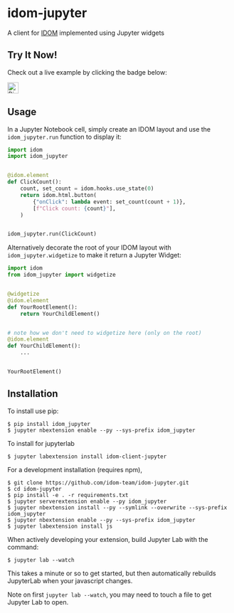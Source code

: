 # idom-jupyter

A client for [IDOM](https://github.com/idom-team/idom) implemented using Jupyter widgets

## Try It Now!

Check out a live example by clicking the badge below:

<a href="https://mybinder.org/v2/gh/idom-team/idom-jupyter/main?filepath=notebooks%2Fintroduction.ipynb">
    <img alt="Binder" height="25px" src="https://mybinder.org/badge_logo.svg" />
</a>

## Usage

In a Jupyter Notebook cell, simply create an IDOM layout and use the `idom_jupyter.run`
function to display it:

```python
import idom
import idom_jupyter


@idom.element
def ClickCount():
    count, set_count = idom.hooks.use_state(0)
    return idom.html.button(
        {"onClick": lambda event: set_count(count + 1)},
        [f"Click count: {count}"],
    )


idom_jupyter.run(ClickCount)
```

Alternatively decorate the root of your IDOM layout with `idom_jupyter.widgetize` to
make it return a Jupyter Widget:


```python
import idom
from idom_jupyter import widgetize


@widgetize
@idom.element
def YourRootElement():
    return YourChildElement()


# note how we don't need to widgetize here (only on the root)
@idom.element
def YourChildElement():
    ...


YourRootElement()
```


## Installation

To install use pip:

    $ pip install idom_jupyter
    $ jupyter nbextension enable --py --sys-prefix idom_jupyter

To install for jupyterlab

    $ jupyter labextension install idom-client-jupyter

For a development installation (requires npm),

    $ git clone https://github.com/idom-team/idom-jupyter.git
    $ cd idom-jupyter
    $ pip install -e . -r requirements.txt
    $ jupyter serverextension enable --py idom_jupyter
    $ jupyter nbextension install --py --symlink --overwrite --sys-prefix idom_jupyter
    $ jupyter nbextension enable --py --sys-prefix idom_jupyter
    $ jupyter labextension install js

When actively developing your extension, build Jupyter Lab with the command:

    $ jupyter lab --watch

This takes a minute or so to get started, but then automatically rebuilds JupyterLab when your javascript changes.

Note on first `jupyter lab --watch`, you may need to touch a file to get Jupyter Lab to open.
